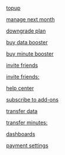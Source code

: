 <a href="iq.oodi://topup">topup</a>

<a href="iq.oodi://updateplan">manage next month</a>

<a href="iq.oodi://downgrade">downgrade plan</a>

<a href="iq.oodi://moredata">buy data booster</a>

<a href="iq.oodi://moreminutes">buy minute booster</a>

<a href="iq.oodi://invite">invite friends</a>

<a href="iq.oodi://settings">invite friends:</a>

<a href="iq.oodi://help">help center</a>

<a href="iq.oodi://addons">subscribe to add-ons</a>

<a href="iq.oodi://sharedata">transfer data</a>

<a href="iq.oodi://sharecredit">transfer minutes:</a>

<a href="iq.oodi://stats">dashboards</a>

<a href="iq.oodi://paymentsettings">payment settings</a>
